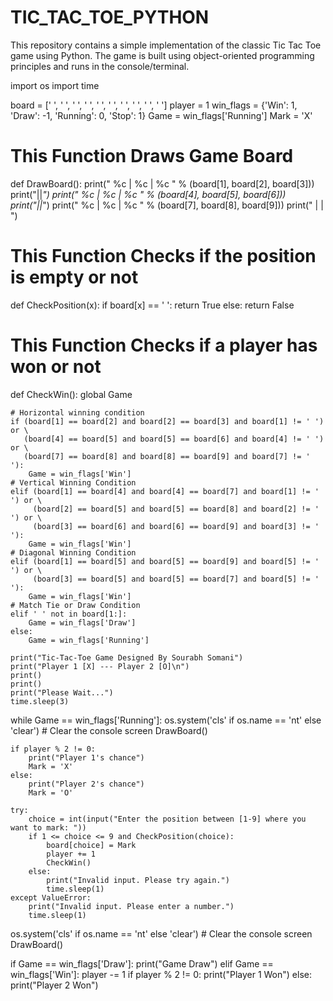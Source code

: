 # TIC_TAC_TOE_PYTHON
This repository contains a simple implementation of the classic Tic Tac Toe game using Python. The game is built using object-oriented programming principles and runs in the console/terminal.


import os
import time

board = [' ', ' ', ' ', ' ', ' ', ' ', ' ', ' ', ' ', ' ']
player = 1
win_flags = {'Win': 1, 'Draw': -1, 'Running': 0, 'Stop': 1}
Game = win_flags['Running']
Mark = 'X'

# This Function Draws Game Board
def DrawBoard():
    print(" %c | %c | %c " % (board[1], board[2], board[3]))
    print("||_")
    print(" %c | %c | %c " % (board[4], board[5], board[6]))
    print("||_")
    print(" %c | %c | %c " % (board[7], board[8], board[9]))
    print("   |   |   ")

# This Function Checks if the position is empty or not
def CheckPosition(x):
    if board[x] == ' ':
        return True
    else:
        return False

# This Function Checks if a player has won or not
def CheckWin():
    global Game

    # Horizontal winning condition
    if (board[1] == board[2] and board[2] == board[3] and board[1] != ' ') or \
       (board[4] == board[5] and board[5] == board[6] and board[4] != ' ') or \
       (board[7] == board[8] and board[8] == board[9] and board[7] != ' '):
        Game = win_flags['Win']
    # Vertical Winning Condition
    elif (board[1] == board[4] and board[4] == board[7] and board[1] != ' ') or \
         (board[2] == board[5] and board[5] == board[8] and board[2] != ' ') or \
         (board[3] == board[6] and board[6] == board[9] and board[3] != ' '):
        Game = win_flags['Win']
    # Diagonal Winning Condition
    elif (board[1] == board[5] and board[5] == board[9] and board[5] != ' ') or \
         (board[3] == board[5] and board[5] == board[7] and board[5] != ' '):
        Game = win_flags['Win']
    # Match Tie or Draw Condition
    elif ' ' not in board[1:]:
        Game = win_flags['Draw']
    else:
        Game = win_flags['Running']

    print("Tic-Tac-Toe Game Designed By Sourabh Somani")
    print("Player 1 [X] --- Player 2 [O]\n")
    print()
    print()
    print("Please Wait...")
    time.sleep(3)

while Game == win_flags['Running']:
    os.system('cls' if os.name == 'nt' else 'clear')  # Clear the console screen
    DrawBoard()

    if player % 2 != 0:
        print("Player 1's chance")
        Mark = 'X'
    else:
        print("Player 2's chance")
        Mark = 'O'

    try:
        choice = int(input("Enter the position between [1-9] where you want to mark: "))
        if 1 <= choice <= 9 and CheckPosition(choice):
            board[choice] = Mark
            player += 1
            CheckWin()
        else:
            print("Invalid input. Please try again.")
            time.sleep(1)
    except ValueError:
        print("Invalid input. Please enter a number.")
        time.sleep(1)

os.system('cls' if os.name == 'nt' else 'clear')  # Clear the console screen
DrawBoard()

if Game == win_flags['Draw']:
    print("Game Draw")
elif Game == win_flags['Win']:
    player -= 1
    if player % 2 != 0:
        print("Player 1 Won")
    else:
        print("Player 2 Won")

